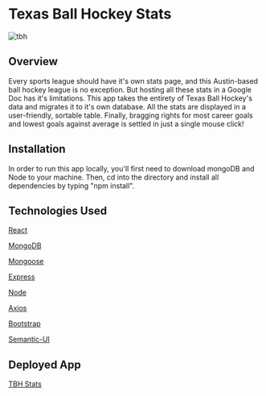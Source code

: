 # Texas Ball Hockey Stats

![tbh](https://user-images.githubusercontent.com/68122047/110709910-9cd86d00-81c2-11eb-904b-518bbb84cb15.jpg)

## Overview
Every sports league should have it's own stats page, and this Austin-based ball hockey league is no exception. But hosting all these stats in a Google Doc has it's limitations.  This app takes the entirety of Texas Ball Hockey's data and migrates it to it's own database. All the stats are displayed in a user-friendly, sortable table. Finally, bragging rights for most career goals and lowest goals against average is settled in just a single mouse click!

## Installation
In order to run this app locally, you'll first need to download mongoDB and Node to your machine.  Then, cd into the directory and install all dependencies by typing "npm install".  

## Technologies Used
[React](https://reactjs.org/)

[MongoDB](https://www.mongodb.com/)

[Mongoose](https://mongoosejs.com/)

[Express](https://expressjs.com/)

[Node](https://nodejs.org/en/)

[Axios](https://www.npmjs.com/package/axios)

[Bootstrap](https://getbootstrap.com/)

[Semantic-UI](https://semantic-ui.com/)

## Deployed App
[TBH Stats](https://tbh-stats.herokuapp.com/)

